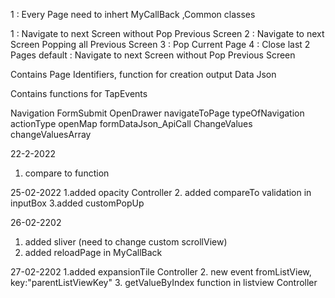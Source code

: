 <!-- New Page Creation Instruction -->
  1 : Every Page need to inhert MyCallBack ,Common classes

<!-- Page Navigation Type (Event Name: typeOfNavigation)-->
  1 : Navigate to next Screen without Pop Previous Screen
  2 : Navigate to next Screen  Popping all  Previous Screen
  3 : Pop Current Page
  4 : Close last 2 Pages
  default :  Navigate to next Screen without Pop Previous Screen

<!-- General Class -->
  Contains Page Identifiers, function for creation output Data Json

<!-- Common Class  -->
  Contains functions for TapEvents

<!--Common Click Event Names -->
Navigation
FormSubmit
OpenDrawer
navigateToPage
typeOfNavigation
actionType
openMap
formDataJson_ApiCall
ChangeValues
changeValuesArray


<!-- v-0.0.2 -->
22-2-2022
1. compare to function


25-02-2022
1.added opacity Controller
2. added compareTo validation in inputBox
3.added customPopUp

26-02-2202
1. added sliver (need to change custom scrollView)
2. added reloadPage in MyCallBack


27-02-2202
1.added expansionTile Controller
2. new event fromListView, key:"parentListViewKey"
3. getValueByIndex function in listview Controller